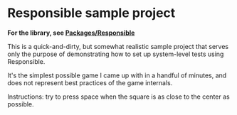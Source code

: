 # Responsible sample project

**For the library, see [Packages/Responsible](../Packages/Responsible)**

This is a quick-and-dirty, but somewhat realistic sample project
that serves only the purpose of demonstrating how to set up
system-level tests using Responsible.

It's the simplest possible game I came up with in a handful of minutes,
and does not represent best practices of the game internals.

Instructions: try to press space when the square is as close to the center as possible.